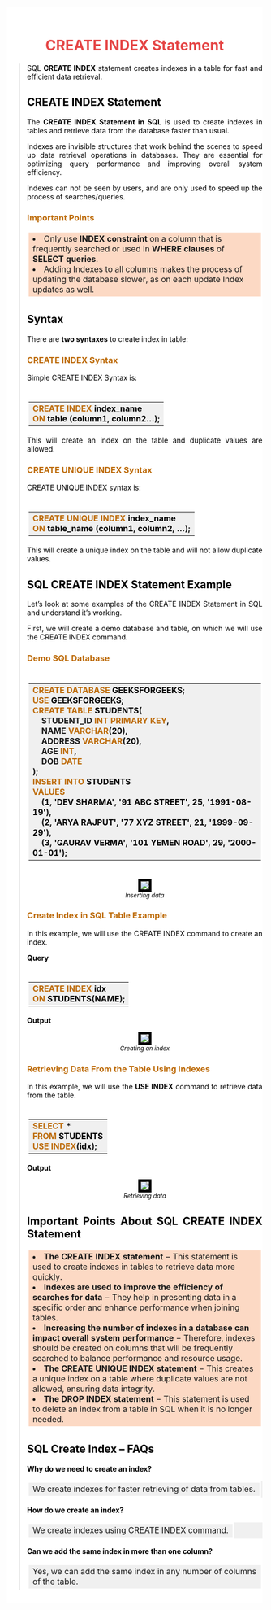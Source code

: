 <div style='text-indent: 0 cm; background-color: white; color: black; padding-top: 20px; padding-bottom: 10px;'>

# <span style='display: flex; justify-content: center; color: #E54646'><b>CREATE INDEX Statement</b></span>

<div align='justify'>
<blockquote style='background-color: white; color: black'>

<p>SQL <strong>CREATE INDEX</strong> statement creates indexes in a table for fast and efficient data retrieval.</p>

## <span><b>CREATE INDEX Statement</b></span>

<p>The <strong>CREATE INDEX Statement in SQL</strong> is used to create indexes in tables and retrieve data from the database faster than usual.</p>

<p>Indexes are invisible structures that work behind the scenes to speed up data retrieval operations in databases. They are essential for optimizing query performance and improving overall system efficiency.</p>

<p>Indexes can not be seen by users, and are only used to speed up the process of searches/queries.</p>

### <span style='color: #BD6B09'><strong>Important Points</strong></span>

<table style='background-color: #FCD9C4'>
  <tr>
    <td style='border: solid white'>
      <li></strong>Only use <strong>INDEX constraint</strong> on a column that is frequently searched or used in <strong>WHERE clauses</strong> of <strong>SELECT queries</strong>.</li>
      <li>Adding Indexes to all columns makes the process of updating the database slower, as on each update Index updates as well.</li>
    </td>
  </tr>
</table>

## <span><b>Syntax</b></span>

<p>There are <strong>two syntaxes</strong> to create index in table:</p>

### <span style='color: #BD6B09'><strong>CREATE INDEX Syntax</strong></span>

<p>Simple CREATE INDEX Syntax is:</p>

<table align='center' style='border: solid white; padding-top: 20px; padding-bottom: 0px;'>
  <tr>
    <td style='background-color: #F0F0F0'>
      <strong>
        <span style='color: #BD6B09'>CREATE INDEX</span> <span style='color: #000000'>index_name</span>
        <br>
        <span style='color: #BD6B09'>ON</span> <span style='color: #000000'>table</span> (<span style='color: #000000'>column1</span>, <span style='color: #000000'>column2</span>…);
      </strong>
    </td>
  </tr>
</table>

<p>This will create an index on the table and duplicate values are allowed.</p>

### <span style='color: #BD6B09'><strong>CREATE UNIQUE INDEX Syntax</strong></span>

<p>CREATE UNIQUE INDEX syntax is:</p>

<table align='center' style='border: solid white; padding-top: 20px; padding-bottom: 0px;'>
  <tr>
    <td style='background-color: #F0F0F0'>
      <strong>
        <span style='color: #BD6B09'>CREATE UNIQUE INDEX</span> <span style='color: #000000'>index_name</span>
        <br>
        <span style='color: #BD6B09'>ON</span> <span style='color: #000000'>table_name</span> (<span style='color: #000000'>column1</span>, <span style='color: #000000'>column2</span>, …);
      </strong>
    </td>
  </tr>
</table>

<p>This will create a unique index on the table and will not allow duplicate values.</p>

## <span><b>SQL CREATE INDEX Statement Example</b></span>

<p>Let’s look at some examples of the CREATE INDEX Statement in SQL and understand it’s working.</p>

<p>First, we will create a demo database and table, on which we will use the CREATE INDEX command.</p>

### <span style='color: #BD6B09'><strong>Demo SQL Database</strong></span>

<table align='center' style='border: solid white; padding-top: 20px; padding-bottom: 0px;'>
  <tr>
    <td style='background-color: #F0F0F0'>
      <strong>
        <span style='color: #BD6B09'>CREATE DATABASE</span> <span style='color: #000000'>GEEKSFORGEEKS</span>;
        <br>
        <span style='color: #BD6B09'>USE</span> <span style='color: #000000'>GEEKSFORGEEKS</span>;
        <br>
        <span style='color: #BD6B09'>CREATE TABLE</span> <span style='color: #000000'>STUDENTS</span>(
        <br>&nbsp;&nbsp;&nbsp;&nbsp;<span>STUDENT_ID</span> <span style='color: #BD6B09'>INT</span> <span style='color: #BD6B09'>PRIMARY KEY</span>,
        <br>&nbsp;&nbsp;&nbsp;&nbsp;<span>NAME</span> <span style='color: #BD6B09'>VARCHAR</span>(<span style='color: #000000'>20</span>),
        <br>&nbsp;&nbsp;&nbsp;&nbsp;<span>ADDRESS</span> <span style='color: #BD6B09'>VARCHAR</span>(<span style='color: #000000'>20</span>),
        <br>&nbsp;&nbsp;&nbsp;&nbsp;<span>AGE</span> <span style='color: #BD6B09'>INT</span>,
        <br>&nbsp;&nbsp;&nbsp;&nbsp;<span>DOB</span> <span style='color: #BD6B09'>DATE</span>
        <br>);
        <br><span style='color: #BD6B09'>INSERT INTO</span> <span style='color: #000000'>STUDENTS</span> 
        <br><span style='color: #BD6B09'>VALUES</span>
        <br>&nbsp;&nbsp;&nbsp;&nbsp;(<span style='color: #000000'>1</span>, <span style='color: #000000'>'DEV SHARMA'</span>, <span style='color: #000000'>'91 ABC STREET'</span>, <span style='color: #000000'>25</span>, <span style='color: #000000'>'1991-08-19'</span>),
        <br>&nbsp;&nbsp;&nbsp;&nbsp;(<span style='color: #000000'>2</span>, <span style='color: #000000'>'ARYA RAJPUT'</span>, <span style='color: #000000'>'77 XYZ STREET'</span>, <span style='color: #000000'>21</span>, <span style='color: #000000'>'1999-09-29'</span>),
        <br>&nbsp;&nbsp;&nbsp;&nbsp;(<span style='color: #000000'>3</span>, <span style='color: #000000'>'GAURAV VERMA'</span>, <span style='color: #000000'>'101 YEMEN ROAD'</span>, <span style='color: #000000'>29</span>, <span style='color: #000000'>'2000-01-01'</span>);
      </strong>
    </td>
  </tr>
</table>

<br>

<div align='center'><img src='https://media.geeksforgeeks.org/wp-content/uploads/20230830011654/Screenshot-2023-08-30-011334.png' style='border: solid black 5px'><br><small><i>Inserting data</i></small></div>

### <span style='color: #BD6B09'><strong>Create Index in SQL Table Example</strong></span>

<p>In this example, we will use the CREATE INDEX command to create an index.</p>

<p><strong>Query</strong></p>

<table align='center' style='border: solid white; padding-top: 20px; padding-bottom: 0px;'>
  <tr>
    <td style='background-color: #F0F0F0'>
      <strong>
        <span style='color: #BD6B09'>CREATE INDEX</span> <span style='color: #000000'>idx</span>
        <br><span style='color: #BD6B09'>ON</span> <span style='color: #000000'>STUDENTS</span>(<span style='color: #000000'>NAME</span>);
      </strong>
    </td>
  </tr>
</table>

<p><strong>Output</strong></p>

<div align='center'><img src='https://media.geeksforgeeks.org/wp-content/uploads/20230830010840/Screenshot-2023-08-30-010604.png' style='border: solid black 5px'><br><small><i>Creating an index</i></small></div>

### <span style='color: #BD6B09'><strong>Retrieving Data From the Table Using Indexes</strong></span>

<p>In this example, we will use the <strong>USE INDEX</strong> command to retrieve data from the table.</p>

<table align='center' style='border: solid white; padding-top: 20px; padding-bottom: 0px;'>
  <tr>
    <td style='background-color: #F0F0F0'>
      <strong>
        <span style='color: #BD6B09'>SELECT</span> *<br>
        <span style='color: #BD6B09'>FROM</span> <span style='color: #000000'>STUDENTS</span> 
        <br><span style='color: #BD6B09'>USE INDEX</span>(<span style='color: #000000'>idx</span>);
      </strong>
    </td>
  </tr>
</table>

<p><strong>Output</strong></p>

<div align='center'><img src='https://media.geeksforgeeks.org/wp-content/uploads/20230830011934/Screenshot-2023-08-30-011923.png' style='border: solid black 5px'><br><small><i>Retrieving data</i></small></div>

## <span><b>Important Points About SQL CREATE INDEX Statement</b></span>

<table style='background-color: #FCD9C4'>
  <tr>
    <td style='border: solid white'>
      <li><strong>The CREATE INDEX statement</strong> − This statement is used to create indexes in tables to retrieve data more quickly.</li>
      <li><strong>Indexes are used to improve the efficiency of searches for data</strong> − They help in presenting data in a specific order and enhance performance when joining tables.</li>
      <li><strong>Increasing the number of indexes in a database can impact overall system performance</strong> − Therefore, indexes should be created on columns that will be frequently searched to balance performance and resource usage.</li>
      <li><strong>The CREATE UNIQUE INDEX statement</strong> − This creates a unique index on a table where duplicate values are not allowed, ensuring data integrity.</li>
      <li><strong>The DROP INDEX statement</strong> − This statement is used to delete an index from a table in SQL when it is no longer needed.</li>
    </td>
  </tr>
</table>

## <span><b>SQL Create Index – FAQs</b></span>

<p><strong>Why do we need to create an index?</strong></p>
<table style='background-color: #F0F0F0'>
  <tr>
    <td style='border: solid white'>
      We create indexes for faster retrieving of data from tables.
    </td>
  </tr>
</table>

<p><strong>How do we create an index?</strong></p>
<table style='background-color: #F0F0F0'>
  <tr>
    <td style='border: solid white'>
      We create indexes using CREATE INDEX command.
    </td>
  </tr>
</table>

<p><strong>Can we add the same index in more than one column?</strong></p>
<table style='background-color: #F0F0F0'>
  <tr>
    <td style='border: solid white'>
      Yes, we can add the same index in any number of columns of the table.
    </td>
  </tr>
</table>
